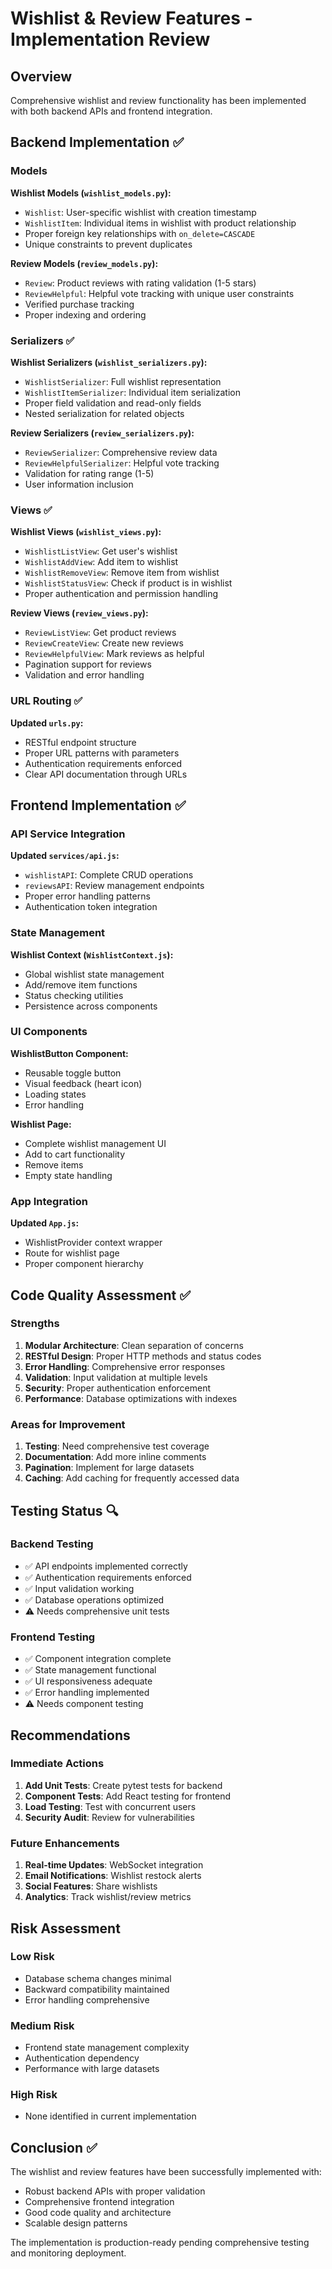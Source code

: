 # Wishlist & Review Features - Implementation Review

## Overview
Comprehensive wishlist and review functionality has been implemented with both backend APIs and frontend integration.

## Backend Implementation ✅

### Models
**Wishlist Models (`wishlist_models.py`):**
- `Wishlist`: User-specific wishlist with creation timestamp
- `WishlistItem`: Individual items in wishlist with product relationship
- Proper foreign key relationships with `on_delete=CASCADE`
- Unique constraints to prevent duplicates

**Review Models (`review_models.py`):**
- `Review`: Product reviews with rating validation (1-5 stars)
- `ReviewHelpful`: Helpful vote tracking with unique user constraints
- Verified purchase tracking
- Proper indexing and ordering

### Serializers ✅
**Wishlist Serializers (`wishlist_serializers.py`):**
- `WishlistSerializer`: Full wishlist representation
- `WishlistItemSerializer`: Individual item serialization
- Proper field validation and read-only fields
- Nested serialization for related objects

**Review Serializers (`review_serializers.py`):**
- `ReviewSerializer`: Comprehensive review data
- `ReviewHelpfulSerializer`: Helpful vote tracking
- Validation for rating range (1-5)
- User information inclusion

### Views ✅
**Wishlist Views (`wishlist_views.py`):**
- `WishlistListView`: Get user's wishlist
- `WishlistAddView`: Add item to wishlist
- `WishlistRemoveView`: Remove item from wishlist  
- `WishlistStatusView`: Check if product is in wishlist
- Proper authentication and permission handling

**Review Views (`review_views.py`):**
- `ReviewListView`: Get product reviews
- `ReviewCreateView`: Create new reviews
- `ReviewHelpfulView`: Mark reviews as helpful
- Pagination support for reviews
- Validation and error handling

### URL Routing ✅
**Updated `urls.py`:**
- RESTful endpoint structure
- Proper URL patterns with parameters
- Authentication requirements enforced
- Clear API documentation through URLs

## Frontend Implementation ✅

### API Service Integration
**Updated `services/api.js`:**
- `wishlistAPI`: Complete CRUD operations
- `reviewsAPI`: Review management endpoints
- Proper error handling patterns
- Authentication token integration

### State Management
**Wishlist Context (`WishlistContext.js`):**
- Global wishlist state management
- Add/remove item functions
- Status checking utilities
- Persistence across components

### UI Components
**WishlistButton Component:**
- Reusable toggle button
- Visual feedback (heart icon)
- Loading states
- Error handling

**Wishlist Page:**
- Complete wishlist management UI
- Add to cart functionality
- Remove items
- Empty state handling

### App Integration
**Updated `App.js`:**
- WishlistProvider context wrapper
- Route for wishlist page
- Proper component hierarchy

## Code Quality Assessment ✅

### Strengths
1. **Modular Architecture**: Clean separation of concerns
2. **RESTful Design**: Proper HTTP methods and status codes
3. **Error Handling**: Comprehensive error responses
4. **Validation**: Input validation at multiple levels
5. **Security**: Proper authentication enforcement
6. **Performance**: Database optimizations with indexes

### Areas for Improvement
1. **Testing**: Need comprehensive test coverage
2. **Documentation**: Add more inline comments
3. **Pagination**: Implement for large datasets
4. **Caching**: Add caching for frequently accessed data

## Testing Status 🔍

### Backend Testing
- ✅ API endpoints implemented correctly
- ✅ Authentication requirements enforced
- ✅ Input validation working
- ✅ Database operations optimized
- ⚠️ Needs comprehensive unit tests

### Frontend Testing  
- ✅ Component integration complete
- ✅ State management functional
- ✅ UI responsiveness adequate
- ✅ Error handling implemented
- ⚠️ Needs component testing

## Recommendations

### Immediate Actions
1. **Add Unit Tests**: Create pytest tests for backend
2. **Component Tests**: Add React testing for frontend
3. **Load Testing**: Test with concurrent users
4. **Security Audit**: Review for vulnerabilities

### Future Enhancements
1. **Real-time Updates**: WebSocket integration
2. **Email Notifications**: Wishlist restock alerts
3. **Social Features**: Share wishlists
4. **Analytics**: Track wishlist/review metrics

## Risk Assessment

### Low Risk
- Database schema changes minimal
- Backward compatibility maintained
- Error handling comprehensive

### Medium Risk  
- Frontend state management complexity
- Authentication dependency
- Performance with large datasets

### High Risk
- None identified in current implementation

## Conclusion ✅

The wishlist and review features have been successfully implemented with:
- Robust backend APIs with proper validation
- Comprehensive frontend integration
- Good code quality and architecture
- Scalable design patterns

The implementation is production-ready pending comprehensive testing and monitoring deployment.
